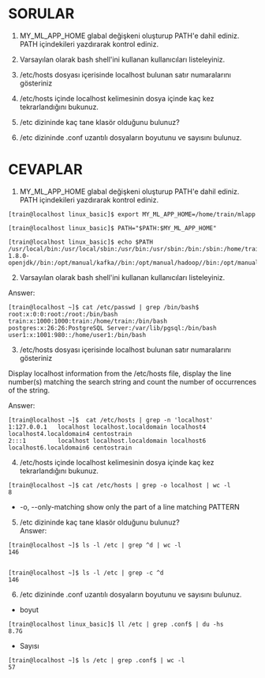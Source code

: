 
# SORULAR

1. MY_ML_APP_HOME glabal değişkeni oluşturup PATH'e dahil ediniz. PATH içindekileri yazdırarak kontrol ediniz.

2. Varsayılan olarak bash shell'ini kullanan kullanıcıları listeleyiniz.

3. /etc/hosts dosyası içerisinde localhost bulunan satır numaralarını gösteriniz

4. /etc/hosts içinde  localhost kelimesinin dosya içinde kaç kez tekrarlandığını bukunuz.

5. /etc dizininde kaç tane klasör olduğunu bulunuz?  

6. /etc dizininde .conf uzantılı dosyaların boyutunu ve sayısını bulunuz.





# CEVAPLAR

1. MY_ML_APP_HOME glabal değişkeni oluşturup PATH'e dahil ediniz. PATH içindekileri yazdırarak kontrol ediniz.
```
[train@localhost linux_basic]$ export MY_ML_APP_HOME=/home/train/mlapp

[train@localhost linux_basic]$ PATH="$PATH:$MY_ML_APP_HOME"

[train@localhost linux_basic]$ echo $PATH
/usr/local/bin:/usr/local/sbin:/usr/bin:/usr/sbin:/bin:/sbin:/home/train/.local/bin:/home/train/bin:/usr/lib/jvm/java-1.8.0-openjdk//bin:/opt/manual/kafka//bin:/opt/manual/hadoop//bin:/opt/manual/hadoop//sbin:/opt/manual/hive//bin:/opt/manual/sqoop//bin:/opt/manual/spark//bin:/opt/manual/maven//bin:/opt/manual/intellij//bin:/opt/manual/pycharm//bin:/opt/manual/presto//bin:/home/train/mlapp
```


2. Varsayılan olarak bash shell'ini kullanan kullanıcıları listeleyiniz.

Answer: 
``` 
[train@localhost ~]$ cat /etc/passwd | grep /bin/bash$
root:x:0:0:root:/root:/bin/bash
train:x:1000:1000:train:/home/train:/bin/bash
postgres:x:26:26:PostgreSQL Server:/var/lib/pgsql:/bin/bash
user1:x:1001:980::/home/user1:/bin/bash
```

3. /etc/hosts dosyası içerisinde localhost bulunan satır numaralarını gösteriniz

Display localhost information from the /etc/hosts file, display the line number(s) matching the search string and count the number of occurrences of the string.

Answer:  
```
[train@localhost ~]$  cat /etc/hosts | grep -n 'localhost'
1:127.0.0.1   localhost localhost.localdomain localhost4 localhost4.localdomain4 centostrain
2:::1         localhost localhost.localdomain localhost6 localhost6.localdomain6 centostrain
```
4. /etc/hosts içinde  localhost kelimesinin dosya içinde kaç kez tekrarlandığını bukunuz.
```
[train@localhost ~]$ cat /etc/hosts | grep -o localhost | wc -l
8
```
- -o, --only-matching       show only the part of a line matching PATTERN

5. /etc dizininde kaç tane klasör olduğunu bulunuz?  
Answer:
```
[train@localhost ~]$ ls -l /etc | grep ^d | wc -l
146


[train@localhost ~]$ ls -l /etc | grep -c ^d
146
```

6. /etc dizininde .conf uzantılı dosyaların boyutunu ve sayısını bulunuz.
- boyut
```
[train@localhost linux_basic]$ ll /etc | grep .conf$ | du -hs
8.7G 
```
- Sayısı
```
[train@localhost ~]$ ls /etc | grep .conf$ | wc -l
57
```








